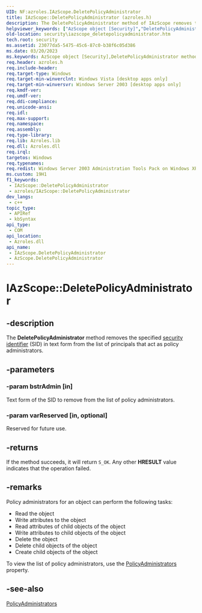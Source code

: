 ```yaml
---
UID: NF:azroles.IAzScope.DeletePolicyAdministrator
title: IAzScope::DeletePolicyAdministrator (azroles.h)
description: The DeletePolicyAdministrator method of IAzScope removes the specified security identifier in text form from the list of principals that act as policy administrators.
helpviewer_keywords: ["AzScope object [Security]","DeletePolicyAdministrator method","DeletePolicyAdministrator","DeletePolicyAdministrator method [Security]","DeletePolicyAdministrator method [Security]","AzScope object","DeletePolicyAdministrator method [Security]","IAzScope interface","IAzScope interface [Security]","DeletePolicyAdministrator method","IAzScope.DeletePolicyAdministrator","IAzScope::DeletePolicyAdministrator","azroles/IAzScope::DeletePolicyAdministrator","security.iazscope_deletepolicyadministrator"]
old-location: security\iazscope_deletepolicyadministrator.htm
tech.root: security
ms.assetid: 23077da5-5475-45c6-87c0-b38f6c05d386
ms.date: 03/20/2023
ms.keywords: AzScope object [Security],DeletePolicyAdministrator method, DeletePolicyAdministrator, DeletePolicyAdministrator method [Security], DeletePolicyAdministrator method [Security],AzScope object, DeletePolicyAdministrator method [Security],IAzScope interface, IAzScope interface [Security],DeletePolicyAdministrator method, IAzScope.DeletePolicyAdministrator, IAzScope::DeletePolicyAdministrator, azroles/IAzScope::DeletePolicyAdministrator, security.iazscope_deletepolicyadministrator
req.header: azroles.h
req.include-header: 
req.target-type: Windows
req.target-min-winverclnt: Windows Vista [desktop apps only]
req.target-min-winversvr: Windows Server 2003 [desktop apps only]
req.kmdf-ver: 
req.umdf-ver: 
req.ddi-compliance: 
req.unicode-ansi: 
req.idl: 
req.max-support: 
req.namespace: 
req.assembly: 
req.type-library: 
req.lib: Azroles.lib
req.dll: Azroles.dll
req.irql: 
targetos: Windows
req.typenames: 
req.redist: Windows Server 2003 Administration Tools Pack on Windows XP
ms.custom: 19H1
f1_keywords:
 - IAzScope::DeletePolicyAdministrator
 - azroles/IAzScope::DeletePolicyAdministrator
dev_langs:
 - c++
topic_type:
 - APIRef
 - kbSyntax
api_type:
 - COM
api_location:
 - Azroles.dll
api_name:
 - IAzScope.DeletePolicyAdministrator
 - AzScope.DeletePolicyAdministrator
---
```


# IAzScope::DeletePolicyAdministrator

## -description

The **DeletePolicyAdministrator** method removes the specified [security identifier](/windows/win32/SecGloss/s-gly) (SID) in text form from the list of principals that act as policy administrators.

## -parameters

### -param bstrAdmin [in]

Text form of the SID to remove from the list of policy administrators.

### -param varReserved [in, optional]

Reserved for future use.

## -returns

If the method succeeds, it will return `S_OK`. Any other **HRESULT** value indicates that the operation failed.

## -remarks

Policy administrators for an object can perform the following tasks:

- Read the object
- Write attributes to the object
- Read attributes of child objects of the object
- Write attributes to child objects of the object
- Delete the object
- Delete child objects of the object
- Create child objects of the object

To view the list of policy administrators, use the [PolicyAdministrators](nf-azroles-iazscope-get_policyadministrators.md) property.

## -see-also

[PolicyAdministrators](nf-azroles-iazscope-get_policyadministrators.md)
